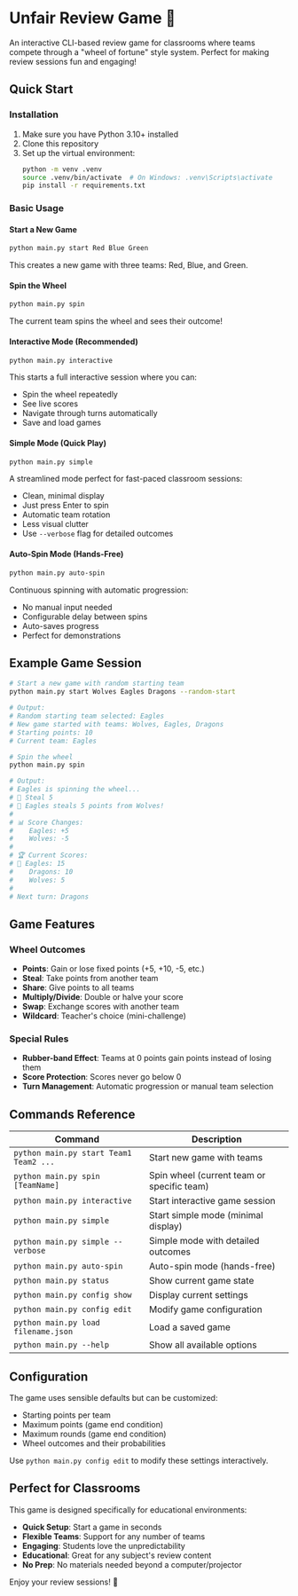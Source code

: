 # Unfair Review Game 🎯

An interactive CLI-based review game for classrooms where teams compete through a "wheel of fortune" style system. Perfect for making review sessions fun and engaging!

## Quick Start

### Installation
1. Make sure you have Python 3.10+ installed
2. Clone this repository
3. Set up the virtual environment:
   ```bash
   python -m venv .venv
   source .venv/bin/activate  # On Windows: .venv\Scripts\activate
   pip install -r requirements.txt
   ```

### Basic Usage

#### Start a New Game
```bash
python main.py start Red Blue Green
```
This creates a new game with three teams: Red, Blue, and Green.

#### Spin the Wheel
```bash
python main.py spin
```
The current team spins the wheel and sees their outcome!

#### Interactive Mode (Recommended)
```bash
python main.py interactive
```
This starts a full interactive session where you can:
- Spin the wheel repeatedly
- See live scores
- Navigate through turns automatically
- Save and load games

#### Simple Mode (Quick Play)
```bash
python main.py simple
```
A streamlined mode perfect for fast-paced classroom sessions:
- Clean, minimal display
- Just press Enter to spin
- Automatic team rotation
- Less visual clutter
- Use `--verbose` flag for detailed outcomes

#### Auto-Spin Mode (Hands-Free)
```bash
python main.py auto-spin
```
Continuous spinning with automatic progression:
- No manual input needed
- Configurable delay between spins
- Auto-saves progress
- Perfect for demonstrations

## Example Game Session

```bash
# Start a new game with random starting team
python main.py start Wolves Eagles Dragons --random-start

# Output:
# Random starting team selected: Eagles
# New game started with teams: Wolves, Eagles, Dragons
# Starting points: 10
# Current team: Eagles

# Spin the wheel
python main.py spin

# Output:
# Eagles is spinning the wheel...
# 🎯 Steal 5
# 📝 Eagles steals 5 points from Wolves!
# 
# 📊 Score Changes:
#    Eagles: +5
#    Wolves: -5
# 
# 🏆 Current Scores:
# 👑 Eagles: 15
#    Dragons: 10
#    Wolves: 5
# 
# Next turn: Dragons
```

## Game Features

### Wheel Outcomes
- **Points**: Gain or lose fixed points (+5, +10, -5, etc.)
- **Steal**: Take points from another team
- **Share**: Give points to all teams
- **Multiply/Divide**: Double or halve your score
- **Swap**: Exchange scores with another team
- **Wildcard**: Teacher's choice (mini-challenge)

### Special Rules
- **Rubber-band Effect**: Teams at 0 points gain points instead of losing them
- **Score Protection**: Scores never go below 0
- **Turn Management**: Automatic progression or manual team selection

## Commands Reference

| Command | Description |
|---------|-------------|
| `python main.py start Team1 Team2 ...` | Start new game with teams |
| `python main.py spin [TeamName]` | Spin wheel (current team or specific team) |
| `python main.py interactive` | Start interactive game session |
| `python main.py simple` | Start simple mode (minimal display) |
| `python main.py simple --verbose` | Simple mode with detailed outcomes |
| `python main.py auto-spin` | Auto-spin mode (hands-free) |
| `python main.py status` | Show current game state |
| `python main.py config show` | Display current settings |
| `python main.py config edit` | Modify game configuration |
| `python main.py load filename.json` | Load a saved game |
| `python main.py --help` | Show all available options |

## Configuration

The game uses sensible defaults but can be customized:
- Starting points per team
- Maximum points (game end condition)
- Maximum rounds (game end condition)
- Wheel outcomes and their probabilities

Use `python main.py config edit` to modify these settings interactively.

## Perfect for Classrooms

This game is designed specifically for educational environments:
- **Quick Setup**: Start a game in seconds
- **Flexible Teams**: Support for any number of teams
- **Engaging**: Students love the unpredictability
- **Educational**: Great for any subject's review content
- **No Prep**: No materials needed beyond a computer/projector

Enjoy your review sessions! 🎉